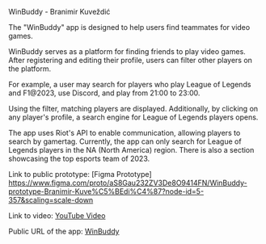WinBuddy - Branimir Kuveždić


The "WinBuddy" app is designed to help users find teammates for video games.

WinBuddy serves as a platform for finding friends to play video games. After registering and editing their profile, users can filter other players on the platform.

For example, a user may search for players who play League of Legends and F1@2023, use Discord, and play from 21:00 to 23:00.

Using the filter, matching players are displayed. Additionally, by clicking on any player's profile, a search engine for League of Legends players opens.

The app uses Riot's API to enable communication, allowing players to search by gamertag. Currently, the app can only search for League of Legends players in the NA (North America) region. There is also a section showcasing the top esports team of 2023.

Link to public prototype: [Figma Prototype] https://www.figma.com/proto/aS8Gau232ZV3De8O9414FN/WinBuddy-prototype-Branimir-Kuve%C5%BEdi%C4%87?node-id=5-357&scaling=scale-down

Link to video: [YouTube Video](https://www.youtube.com/watch?v=lJOm3glj0ZE)

Public URL of the app: [WinBuddy](https://win-buddy.vercel.app/login)
